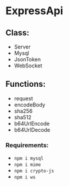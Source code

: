 # ExpressApi

## Class:
- Server
- Mysql
- JsonToken
- WebSocket

## Functions:
- request
- encodeBody
- sha256
- sha512
- b64UrlEncode
- b64UrlDecode

### Requirements:
- `npm i mysql`
- `npm i mime`
- `npm i crypto-js`
- `npm i ws`
